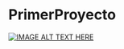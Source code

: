 # PrimerProyecto


[![IMAGE ALT TEXT HERE](https://img.youtube.com/vi/bMnh1A_jls4/0.jpg)](https://www.youtube.com/watch?v=bMnh1A_jls4)
